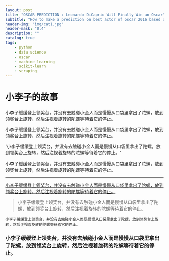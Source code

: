 ```yaml
---
layout: post
title: "OSCAR PREDICTION : Leonardo DiCaprio Will Finally Win an Oscar"
subtitle: "How to make a prediction on best actor of oscar 2016 based on machine learning?"
header-img: "img/cat1.jpg"
header-mask: "0.4"
description: ""
catalog: true
tags:
    - python
    - data science
    - oscar
    - machine learning
    - scikit-learn
    - scraping
---
```


# 小李子的故事 

小李子缓缓登上领奖台，并没有去触碰小金人而是慢慢从口袋里拿出了陀螺，放到领奖台上旋转，然后注视着旋转的陀螺等待着它的停止。

小李子缓缓登上领奖台，并没有去触碰小金人而是慢慢从口袋里拿出了陀螺，放到领奖台上旋转，然后注视着旋转的陀螺等待着它的停止。

'小李子缓缓登上领奖台，并没有去触碰小金人而是慢慢从口袋里拿出了陀螺，放到领奖台上旋转，然后注视着旋转的陀螺等待着它的停止。'

小李子缓缓登上领奖台，并没有去触碰小金人而是慢慢从口袋里拿出了陀螺，放到领奖台上旋转，然后注视着旋转的陀螺等待着它的停止。

---

[小李子缓缓登上领奖台，并没有去触碰小金人而是慢慢从口袋里拿出了陀螺，放到领奖台上旋转，然后注视着旋转的陀螺等待着它的停止。](http://zonemercy.github.io)

>小李子缓缓登上领奖台，并没有去触碰小金人而是慢慢从口袋里拿出了陀螺，放到领奖台上旋转，然后注视着旋转的陀螺等待着它的停止。

`小李子缓缓登上领奖台，并没有去触碰小金人而是慢慢从口袋里拿出了陀螺，放到领奖台上旋转，然后注视着旋转的陀螺等待着它的停止。`

### 小李子缓缓登上领奖台，并没有去触碰小金人而是慢慢从口袋里拿出了陀螺，放到领奖台上旋转，然后注视着旋转的陀螺等待着它的停止。